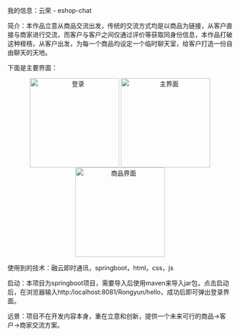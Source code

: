 我的信息：云荣 - eshop-chat

简介：本作品立意从商品交流出发，传统的交流方式均是以商品为链接，从客户直接与商家进行交流，而客户与客户之间仅通过评价等获取同身份信息，本作品打破这种桎梏，从客户出发，为每一个商品均设定一个临时聊天室，给客户打造一份自由聊天的天地。

下面是主要界面：

<div  align="center">    
  <img src="https://github.com/wfloss/RongCloud_Hackathon_2020/blob/master/Projects/img/rylogin.png" height = "200" alt="登录" align=center />
  <img src="https://github.com/wfloss/RongCloud_Hackathon_2020/blob/master/Projects/img/rymain.png" height = "200" alt="主界面" align=center />
  <img src="https://github.com/wfloss/RongCloud_Hackathon_2020/blob/master/Projects/img/rygoods.png" height = "200" alt="商品界面" align=center />
</div>

使用到的技术：融云即时通讯，springboot，html，css，js

启动：本项目为springboot项目，需要导入后使用maven来导入jar包，点击启动后，在浏览器输入http:/localhost:8081/Rongyun/hello，成功后即可弹出登录界面。

远景：项目不在开发内容本身，重在立意和创新，提供一个未来可行的商品->客户->商家交流方案。
